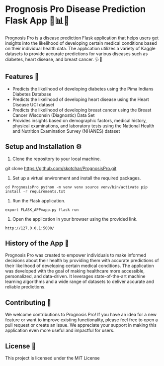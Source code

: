 Prognosis Pro Disease Prediction Flask App 🏥📊💊
=================================================

Prognosis Pro is a disease prediction Flask application that helps users get insights into the likelihood of developing certain medical conditions based on their individual health data. The application utilizes a variety of Kaggle datasets to provide accurate predictions for various diseases such as diabetes, heart disease, and breast cancer. 🩺🔬

Features 🌟
-----------

-   Predicts the likelihood of developing diabetes using the Pima Indians Diabetes Database
-   Predicts the likelihood of developing heart disease using the Heart Disease UCI dataset
-   Predicts the likelihood of developing breast cancer using the Breast Cancer Wisconsin (Diagnostic) Data Set
-   Provides insights based on demographic factors, medical history, physical examinations, and laboratory tests using the National Health and Nutrition Examination Survey (NHANES) dataset

Setup and Installation ⚙️
-------------------------

1.  Clone the repository to your local machine.

git clone https://github.com/skotchar/PrognosisPro.git

1.  Set up a virtual environment and install the required packages.

`cd PrognosisPro
python -m venv venv
source venv/bin/activate
pip install -r requirements.txt`

1.  Run the Flask application.

`export FLASK_APP=app.py
flask run`

1.  Open the application in your browser using the provided link.

`http://127.0.0.1:5000/`

History of the App 📜
---------------------

Prognosis Pro was created to empower individuals to make informed decisions about their health by providing them with accurate predictions of their likelihood of developing certain medical conditions. The application was developed with the goal of making healthcare more accessible, personalized, and data-driven. It leverages state-of-the-art machine learning algorithms and a wide range of datasets to deliver accurate and reliable predictions.

Contributing 🤝
---------------

We welcome contributions to Prognosis Pro! If you have an idea for a new feature or want to improve existing functionality, please feel free to open a pull request or create an issue. We appreciate your support in making this application even more useful and impactful for users.

License 📄
----------

This project is licensed under the MIT License
